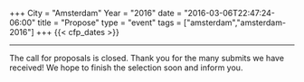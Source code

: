 +++
City = "Amsterdam"
Year = "2016"
date = "2016-03-06T22:47:24-06:00"
title = "Propose"
type = "event"
tags = ["amsterdam","amsterdam-2016"]
+++
  {{< cfp_dates >}}

<hr>
The call for proposals is closed. Thank you for the many submits we have received! We hope to finish the selection soon and inform you.
